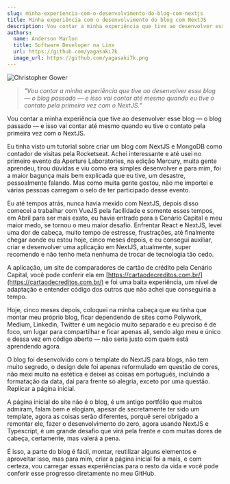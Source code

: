 ```yaml
---
slug: minha-experiencia-com-o-desenvolvimento-do-blog-com-nextjs
title: Minha experiência com o desenvolvimento do blog com NextJS
description: Vou contar a minha experiência que tive ao desenvolver esse blog — o blog passado — e isso vai contar até mesmo quando eu tive o contato pela primeira vez com o NextJS.
authors:
  name: Anderson Marlon
  title: Software Developer na Linx
  url: https://github.com/yagasaki7k
  image_url: https://github.com/yagasaki7k.png
---
```


![](https://images.unsplash.com/photo-1498050108023-c5249f4df085?ixlib=rb-4.0.3&ixid=MnwxMjA3fDB8MHxwaG90by1wYWdlfHx8fGVufDB8fHx8&auto=format&fit=crop&w=872&q=80 "Christopher Gower")

> _"Vou contar a minha experiência que tive ao desenvolver esse blog — o blog passado — e isso vai contar até mesmo quando eu tive o contato pela primeira vez com o NextJS."_

Vou contar a minha experiência que tive ao desenvolver esse blog — o blog passado — e isso vai contar até mesmo quando eu tive o contato pela primeira vez com o NextJS.

Eu tinha visto um tutorial sobre criar um blog com NextJS e MongoDB como contador de visitas pela Rocketseat. Achei interessante e até usei no primeiro evento da Aperture Laboratories, na edição Mercury, muita gente aprendeu, tirou dúvidas e viu como era simples desenvolver e para mim, foi a maior bagunça mais bem explicada que eu tive, um desastre, pessoalmente falando. Mas como muita gente gostou, não me importei e várias pessoas carregam o selo de ter participado desse evento.

Eu até tempos atrás, nunca havia mexido com NextJS, depois disso comecei a trabalhar com VueJS pela facilidade e somente esses tempos, em Abril para ser mais exato, eu havia entrado para a Cenário Capital e meu maior medo, se tornou o meu maior desafio. Enfrentar React e NextJS, levei uma dor de cabeça, muito tempo de estresse, frustrações, até finalmente chegar aonde eu estou hoje, cinco meses depois, e eu consegui auxiliar, criar e desenvolver uma aplicação em NextJS, atualmente, super recomendo e não tenho meta nenhuma de trocar de tecnologia tão cedo.

A aplicação, um site de comparadores de cartão de crédito pela Cenário Capital, você pode conferir ela em [https://cartaodecreditos.com.br/](https://cartaodecreditos.com.br/) e foi uma baita experiência, um nível de adaptação e entender código dos outros que não achei que conseguiria a tempo.

Hoje, cinco meses depois, coloquei na minha cabeça que eu tinha que montar meu próprio blog, ficar dependendo de sites como Polywork, Medium, Linkedin, Twitter é um negócio muito separado e eu preciso é de foco, um lugar para compartilhar e ficar apenas ali, sendo algo meu e único e dessa vez em código aberto — não seria justo com quem está aprendendo agora.

O blog foi desenvolvido com o template do NextJS para blogs, não tem muito segredo, o design dele foi apenas reformulado em questão de cores, não mexi muito na estética e deixei as coisas em português, incluindo a formatação da data, daí para frente só alegria, exceto por uma questão. Replicar a página inicial.

A página inicial do site não é o blog, é um antigo portfólio que muitos admiram, falam bem e elogiam, apesar de secretamente ter sido um template, agora as coisas serão diferentes, porquê serei obrigado a remontar ele, fazer o desenvolvimento do zero, agora usando NextJS e Typescript, é um grande desafio que virá pela frente e com muitas dores de cabeça, certamente, mas valerá a pena.

É isso, a parte do blog é fácil, montar, reutilizar alguns elementos e aproveitar isso, mas para mim, criar a página inicial foi a mais, e com certeza, vou carregar essas experiências para o resto da vida e você pode conferir esse progresso diretamente no meu GitHub.
